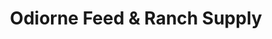 ---
title: "Odiorne Feed & Ranch Supply"
url: /johnson-city/odiorne-feed-and-ranch-supply/
shop: general
---